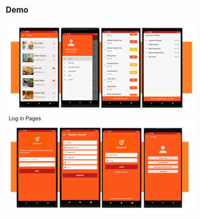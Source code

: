 ## Demo
<img src="Images/Image1.jpg" width=500>
    &nbsp  Log in Pages
<img src="Images/Image2.jpg" width=500>
